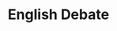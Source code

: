 ---
title: English Debate
type: English Debate
image: /img/products-jumbotron.jpg
heading: Everything You Need Here!
description: >-
  The overarching goal of this course is to improve your ability to communicate in English, both oral and written aspects. To that end we will have different course activities to help strengthen communication abilities and reinforce what you have already learned.
intro:
  blurbs:
    - image: /img/illustrations-coffee.svg
      text: >
        Syllabus
      link: english-debate/syllabus
    - image: /img/illustrations-coffee-gear.svg
      text: >
        Assignments
      link: english-debate/assignments
    - image: /img/illustrations-tutorials.svg
      text: >
        Schedule
      link: english-debate/schedule
    - image: /img/illustrations-meeting-space.svg
      text: >
        Resources
      link: english-debate/powerpoints
---